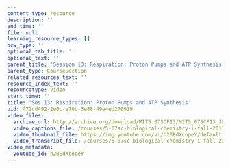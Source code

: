 ```yaml
---
content_type: resource
description: ''
end_time: ''
file: null
learning_resource_types: []
ocw_type: ''
optional_tab_title: ''
optional_text: ''
parent_title: 'Session 13: Respiration: Proton Pumps and ATP Synthesis'
parent_type: CourseSection
related_resources_text: ''
resource_index_text: ''
resourcetype: Video
start_time: ''
title: 'Ses 13: Respiration: Proton Pumps and ATP Synthesis'
uid: f72cd492-2e0c-e70b-3e88-49e4ed270919
video_files:
  archive_url: http://archive.org/download/MIT5.07SCF13/MIT5_07SCF13_JE-Ses13_300k.mp4
  video_captions_file: /courses/5-07sc-biological-chemistry-i-fall-2013/f5cbd0a3c59d546f8e47ea8db4604e9a_h20EdXcopeY.vtt
  video_thumbnail_file: https://img.youtube.com/vi/h20EdXcopeY/default.jpg
  video_transcript_file: /courses/5-07sc-biological-chemistry-i-fall-2013/e80766d72857839fa88e98314b09c40a_h20EdXcopeY.pdf
video_metadata:
  youtube_id: h20EdXcopeY
---
```

